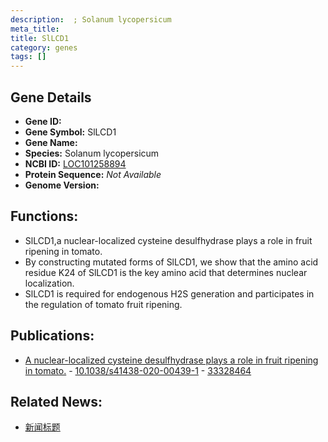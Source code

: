 ```yaml
---
description:  ; Solanum lycopersicum
meta_title:
title: SlLCD1
category: genes
tags: []
---
```


## Gene Details
- **Gene ID:**	[](https://www.maizegdb.org/gene_center/gene/)
- **Gene Symbol:** SlLCD1
- **Gene Name:** 
- **Species:** Solanum lycopersicum
- **NCBI ID:** [ LOC101258894 ]()
- **Protein Sequence:** *Not Available*
- **Genome Version:** []()

## Functions:
   - SlLCD1,a nuclear-localized cysteine desulfhydrase plays a role in fruit ripening in tomato.
   - By constructing mutated forms of SlLCD1, we show that the amino acid residue K24 of SlLCD1 is the key amino acid that determines nuclear localization.
   - SlLCD1 is required for endogenous H2S generation and participates in the regulation of tomato fruit ripening.

## Publications:
   - [A nuclear-localized cysteine desulfhydrase plays a role in fruit ripening in tomato.]( https://www.nature.com/articles/s41438-020-00439-1 ) - [10.1038/s41438-020-00439-1]( https://www.nature.com/articles/s41438-020-00439-1 ) - [33328464](https://pubmed.ncbi.nlm.nih.gov/33328464/)

## Related News:
   - [新闻标题](https://mp.weixin.qq.com/s?__biz=MzIyOTY2NDYyNQ==&mid=2247505955&idx=6&sn=d721ecfa75ad898a5267f26039430992&chksm=e8bdaa3ddfca232baea4ab5b5d4f9b3cfb5ce77bbac1ca8830d17fce808f08ff5a91d590115b&scene=27#wechat_redirect)
